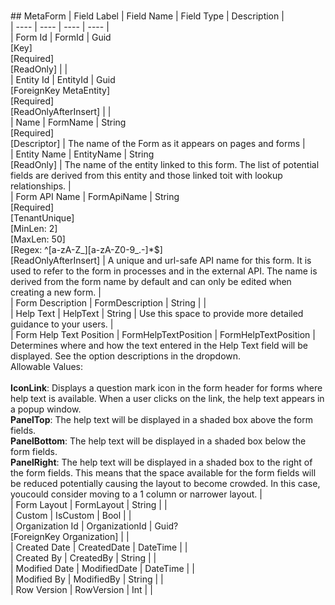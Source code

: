 # 

﻿## MetaForm
| Field Label | Field Name | Field Type | Description |  
| ---- | ---- | ---- | ---- |  
| Form Id | FormId | Guid<br/>  [Key]<br/>  [Required]<br/>  [ReadOnly] |  |  
| Entity Id | EntityId | Guid<br/>  [ForeignKey MetaEntity]<br/>  [Required]<br/>  [ReadOnlyAfterInsert] |  |  
| Name | FormName | String<br/>  [Required]<br/>  [Descriptor] | The name of the Form as it appears on pages and forms |  
| Entity Name | EntityName | String<br/>  [ReadOnly] | The name of the entity linked to this form. The list of potential fields are derived from this entity and those linked toit with lookup relationships.  |  
| Form API Name | FormApiName | String<br/>  [Required]<br/>  [TenantUnique]<br/>  [MinLen: 2]<br/>  [MaxLen: 50]<br/>  [Regex: ^[a-zA-Z_][a-zA-Z0-9_.-]*$]<br/>  [ReadOnlyAfterInsert] | A unique and url-safe API name for this form. It is used to refer to the form in processes and in the external API. The name is derived from the form name by default and can only be edited when creating a new form.  |  
| Form Description | FormDescription | String |  |  
| Help Text | HelpText | String | Use this space to provide more detailed guidance to your users.  |  
| Form Help Text Position | FormHelpTextPosition | FormHelpTextPosition | Determines where and how the text entered in the Help Text field will be displayed. See the option descriptions in the dropdown. <br/>  Allowable Values: <br/>  <br/>  **IconLink**: Displays a question mark icon in the form header for forms where help text is available. When a user clicks on the link, the help text appears in a popup window. <br/>  **PanelTop**: The help text will be displayed in a shaded box above the form fields. <br/>  **PanelBottom**: The help text will be displayed in a shaded box below the form fields. <br/>  **PanelRight**: The help text will be displayed in a shaded box to the right of the form fields. This means that the space available for the form fields will be reduced potentially causing the layout to become crowded. In this case, youcould consider moving to a 1 column or narrower layout.  |  
| Form Layout | FormLayout | String |  |  
| Custom | IsCustom | Bool |  |  
| Organization Id | OrganizationId | Guid?<br/>  [ForeignKey Organization] |  |  
| Created Date | CreatedDate | DateTime |  |  
| Created By | CreatedBy | String |  |  
| Modified Date | ModifiedDate | DateTime |  |  
| Modified By | ModifiedBy | String |  |  
| Row Version | RowVersion | Int |  |  

